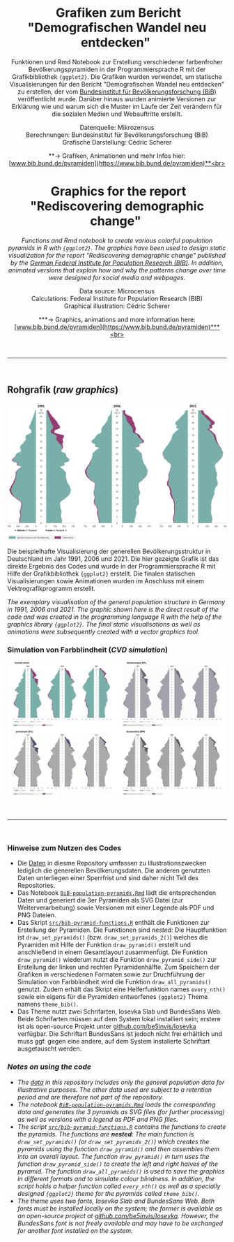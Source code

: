 
 


<h1 style="font-weight:bold" align="center">
  &nbsp;Grafiken zum Bericht "Demografischen Wandel neu entdecken"&nbsp;
</h1>

<div align="center">


Funktionen und Rmd Notebook zur Erstellung verschiedener farbenfroher Bevölkerungspyramiden in der Programmiersprache R mit der Grafikbibliothek `{ggplot2}`. Die Grafiken wurden verwendet, um statische Visualisierungen für den Bericht "Demografischen Wandel neu entdecken" zu erstellen, der vom [Bundesinstitut für Bevölkerungsforschung (BiB)](https://www.bib.bund.de/DE/Institut/Institut.html) veröffentlicht wurde. Darüber hinaus wurden animierte Versionen zur Erklärung wie und warum sich die Muster im Laufe der Zeit verändern für die sozialen Medien und Webauftritte erstellt.

Datenquelle: Mikrozensus  
Berechnungen: Bundesinstitut für Bevölkerungsforschung (BiB)  
Grafische Darstellung: Cédric Scherer  

**&rarr; Grafiken, Animationen und mehr Infos hier:<br>[www.bib.bund.de/pyramiden](https://www.bib.bund.de/pyramiden)**<br><br>
 
</div>
 
 <h1 style="font-weight:bold" align="center">
  &nbsp;Graphics for the report "Rediscovering demographic change"&nbsp;
</h1>

<div align="center">
 
*Functions and Rmd notebook to create various colorful population pyramids in R with `{ggplot2}`. The graphics have been used to design static visualization for the report "Rediscovering demographic change" published by the [German Federal Institute for Population Research (BIB)](https://www.bib.bund.de/EN/Institute/Institute.html). In addition, animated versions that explain how and why the patterns change over time were designed for social media and webpages.*

Data source: Microcensus  
Calculations: Federal Institute for Population Research (BIB)  
Graphical illustration: Cédric Scherer  

***&rarr; Graphics, animations and more information here:<br>[www.bib.bund.de/pyramiden](https://www.bib.bund.de/pyramiden)***<br><br>

</div>

<br>

---

<br>

## Rohgrafik (*raw graphics*)

![./plots/01_bevoelkerung.png](https://raw.githubusercontent.com/z3tt/BiB-population-pyramids/main/plots/01_bevoelkerung.png)

Die beispielhafte Visualisierung der generellen Bevölkerungsstruktur in Deutschland im Jahr 1991, 2006 und 2021. Die hier gezeigte Grafik ist das direkte Ergebnis des Codes und wurde in der Programmiersprache R mit Hilfe der Grafikbibliothek `{ggplot2}` erstellt. Die finalen statischen Visualisierungen sowie Animationen wurden im Anschluss mit einem Vektrografikprogramm erstellt. 
  
*The exemplary visualisation of the general population structure in Germany in 1991, 2006 and 2021. The graphic shown here is the direct result of the code and was created in the programming language R with the help of the graphics library `{ggplot2}`. The final static visualisations as well as animations were subsequently created with a vector graphics tool.*


### Simulation von Farbblindheit (*CVD simulation*)

![./plots/01_bevoelkerung_cvd.png](https://raw.githubusercontent.com/z3tt/BiB-population-pyramids/main/plots/01_bevoelkerung_cvd.png)

<br>

---

<br>

### Hinweise zum Nutzen des Codes

* Die [Daten](https://github.com/z3tt/BiB-population-pyramids/tree/main/data) in diesme Repository umfassen zu Illustrationszwecken lediglich die generellen Bevölkerungsdaten. Die anderen genutzten Daten unterliegen einer Sperrfrist und sind daher nicht Teil des Repositories. 
* Das Notebook [`BiB-population-pyramids.Rmd`](https://github.com/z3tt/BiB-population-pyramids/blob/main/) lädt die entsprechenden Daten und generiert die 3er Pyramiden als SVG Datei (zur Weiterverarbeitung) sowie Versionen mit einer Legende als PDF und PNG Dateien. 
* Das Skript [`src/bib-pyramid-functions.R`](https://github.com/z3tt/BiB-population-pyramids/blob/main/src/bib-pyramid-functions.R) enthält die Funktionen zur Erstellung der Pyramiden. Die Funktionen sind *nested*: Die Hauptfunktion ist `draw_set_pyramids()` (bzw. `draw_set_pyramids_2()`) welches die Pyramiden mit Hilfe der Funktion `draw_pyramid()` erstellt und anschließend in einem Gesamtlayout zusammenfügt. Die Funktion `draw_pyramid()` wiederum nutzt die Funktion `draw_pyramid_side()` zur Erstellung der linken und rechten Pyramidenhälfte. Zum Speichern der Grafiken in verschiedenen Formaten sowie zur Druchführung der Simulation von Farbblindheit wird die Funktion `draw_all_pyramids()` genutzt. Zudem erhält das Skript eine Helferfunktion names `every_nth()` sowie ein eigens für die Pyramiden entworfenes `{ggplot2}` Theme namens `theme_bib()`.
* Das Theme nutzt zwei Schrifarten, Iosevka Slab und BundesSans Web. Beide Schrifarten müssen auf dem System lokal installiert sein; erstere ist als open-source Projekt unter [github.com/be5invis/Iosevka](https://github.com/be5invis/Iosevka) verfügbar. Die Schriftart BundesSans ist jedoch nicht frei erhältlich und muss ggf. gegen eine andere, auf dem System instalierte Schriftart ausgetauscht werden.


### *Notes on using the code*


* *The [data](https://github.com/z3tt/BiB-population-pyramids/tree/main/data) in this repository includes only the general population data for illustrative purposes. The other data used are subject to a retention period and are therefore not part of the repository.*
* *The notebook [`BiB-population-pyramids.Rmd`](https://github.com/z3tt/BiB-population-pyramids/blob/main/) loads the corresponding data and generates the 3 pyramids as SVG files (for further processing) as well as versions with a legend as PDF and PNG files.*
* *The script [`src/bib-pyramid-functions.R`](https://github.com/z3tt/BiB-population-pyramids/blob/main/src/bib-pyramid-functions.R) contains the functions to create the pyramids. The functions are **nested**: The main function is `draw_set_pyramids()` (or `draw_set_pyramids_2()`) which creates the pyramids using the function `draw_pyramid()` and then assembles them into an overall layout. The function `draw_pyramid()` in turn uses the function `draw_pyramid_side()` to create the left and right halves of the pyramid. The function `draw_all_pyramids()` is used to save the graphics in different formats and to simulate colour blindness. In addition, the script holds a helper function called `every_nth()` as well as a specially designed `{ggplot2}` theme for the pyramids called `theme_bib()`.*
* *The theme uses two fonts, Iosevka Slab and BundesSans Web. Both fonts must be installed locally on the system; the former is available as an open-source project at [github.com/be5invis/Iosevka](https://github.com/be5invis/Iosevka). However, the BundesSans font is not freely available and may have to be exchanged for another font installed on the system.*
